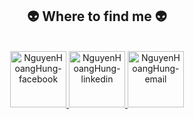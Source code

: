 <h2 align="center">👽 Where to find me 👽</h2>
<br>
<!-- https://icons8.com -->
<div align="center">
  <a href="https://www.facebook.com/hunggnh219" target="_blank" rel="noopener noreferrer">
    <img  width="90" height="90"src="https://img.icons8.com/nolan/512/facebook-new.png" alt="NguyenHoangHung-facebook" />
  </a>
 
  <a href="https://www.linkedin.com/in/nguyenhoanghung/" target="_blank" rel="noopener noreferrer">
    <img  width="90" height="90" src="https://img.icons8.com/nolan/512/linkedin-circled.png" alt="NguyenHoangHung-linkedin" />
  </a>
  
  <a href="mailto:hungnh219@gmail.com" target="_blank" rel="noopener noreferrer">
    <img  width="90" height="90" src="https://img.icons8.com/nolan/512/filled-message.png" alt="NguyenHoangHung-email" />
  </a>
</div>
